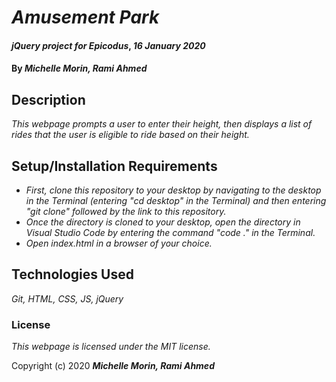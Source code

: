# _Amusement Park_

#### _jQuery project for Epicodus_, _16 January 2020_

#### By _**Michelle Morin, Rami Ahmed**_

## Description

_This webpage prompts a user to enter their height, then displays a list of rides that the user is eligible to ride based on their height._

## Setup/Installation Requirements

* _First, clone this repository to your desktop by navigating to the desktop in the Terminal (entering "cd desktop" in the Terminal) and then entering "git clone" followed by the link to this repository._
* _Once the directory is cloned to your desktop, open the directory in Visual Studio Code by entering the command "code ." in the Terminal._
* _Open index.html in a browser of your choice._

## Technologies Used

_Git, HTML, CSS, JS, jQuery_

### License

*This webpage is licensed under the MIT license.*

Copyright (c) 2020 **_Michelle Morin, Rami Ahmed_**